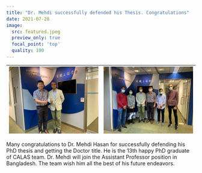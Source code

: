 ```yaml
---
title: "Dr. Mehdi successfully defended his Thesis. Congratulations"
date: 2021-07-28
image:
  src: featured.jpeg
  preview_only: true
  focal_point: 'top'
  quality: 100
---
```


<!--more-->

| ![](image1.jpeg) | ![](image2.jpeg) |
|-----------------|-----------------|

Many congratulations to Dr. Mehdi Hasan for successfully defending his PhD thesis and getting the Doctor title. He is the 13th happy PhD graduate of CALAS team. Dr. Mehdi will join the Assistant Professor position in Bangladesh. The team wish him all the best of his future endeavors.